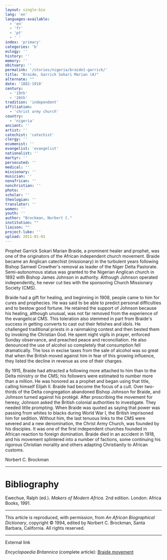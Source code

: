 ```yaml
---
layout: single-bio
lang: 'en'
languages-available:
  - 'en'
  - 'fr'
  - 'pt'
  - ' '
index: 'primary'
categories: 'b'
eulogy: ''
history: ''
memory: ''
obituary: ''
permalink: '/stories/nigeria/braide1-garrick/'
title: "Braide, Garrick Sokari Marian (A)"
alternate: ""
date: '1882-1918'
century:
  - '19th'
  - '20th'
tradition: 'independent'
affiliation:
  - 'christ army church'
country:
  - 'nigeria'
ancient: ''
artist: ''
catechist: 'catechist'
clergy: ''
ecumenist: ''
evangelist: 'evangelist'
nationalist: ''
martyr: ''
persecuted: ''
medical: ''
missionary: ''
musician: ''
nonafrican: ''
nonchristian: ''
photo: ''
scholar: ''
theologian: ''
translator: ''
women: ''
youth: ''
author: "Brockman, Norbert C."
institution: ""
liaison: ""
project-luke: ''
upload: 2011-01-01
---
```




Prophet Garrick Sokari Marian Braide, a prominent healer and prophet, was one of the originators of the African independent church movement. Braide became an Anglican catechist (missionary) in the turbulent years following Bishop Samwel Crowther's removal as leader of the Niger Delta Pastorate. Semi-autonomous status was granted to the Nigerian Anglican church in 1892 with Bishop James Johnson in authority. Although Johnson operated independently, he never cut ties with the sponsoring Church Missionary Society (CMS).

Braide had a gift for healing, and beginning in 1908, people came to him for cures and prophecies. He was said to be able to predict personal difficulties and to bestow good fortune. He retained the support of Johnson because his healing, although unusual, was not far removed from the experience of the evangelical CMS. This toleration also stemmed in part from Braide's success in getting converts to cast out their fetishes and idols. He challenged traditional priests in a rainmaking contest and then bested them by invoking the Christian God. He spent night vigils in prayer, enforced Sunday observance, and preached peace and reconciliation. He also denounced the use of alcohol so completely that consumption fell dramatically. The loss in excise taxes from the sale of alcohol was so great that when the British moved against him in fear of this growing influence, they listed the decline in revenue as one of their charges.

By 1915, Braide had attracted a following more attached to him than to the Delta ministry or the CMS; his followers were estimated to number more than a million. He was honored as a prophet and began using that title, calling himself Elijah II. Braide had become the focus of a cult. Over two-thirds of the Delta congregation abandoned Bishop Johnson for Braide, and Johnson turned against his protégé. After proscribing the movement for heresy, Johnson asked the British colonial authorities to investigate. They needed little prompting. When Braide was quoted as saying that power was passing from whites to blacks during World War I, the British imprisoned him for sedition. Without him, the last tenuous links to the CMS were severed and a new denomination, the Christ Army Church, was founded by his disciples. It was one of the first independent churches founded in African reaction to foreign domination. Braide died in an accident in 1918, and his movement splintered into a number of factions, some continuing his rigorous Christian morality and others adapting Christianity to African customs.

Norbert C. Brockman

---

# Bibliography

Ewechue, Ralph (ed.).  *Makers of Modern Africa.*  2nd edition.  London: Africa Books, 1991.

---

This article is reproduced, with permission, from *An African Biographical Dictionary*, copyright &copy; 1994, edited by Norbert C. Brockman, Santa Barbara, California. All rights reserved.

---

External link

*Encyclopaedia Britannica*  (complete article):  [ Braide movement](http://www.britannica.com/eb/article-9016172/Braid-movement)
